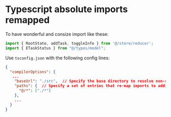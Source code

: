 # Typescript absolute imports remapped

To have wonderful and consize import like these:

```typescript
import { RootState, addTask, toggleInfo } from '@/store/reducer';
import { ETaskStatus } from "@/types/model";
```

Use `tsconfig.json` with the following config lines:

```json title="tsconfig.json"
{
  "compilerOptions": {
   ...
    "baseUrl": "./src",  // Specify the base directory to resolve non-relative module names. 
    "paths": {  // Specify a set of entries that re-map imports to additional lookup locations.    
      "@/*": ["./*"]
    },
    ...   
  }
}

```
